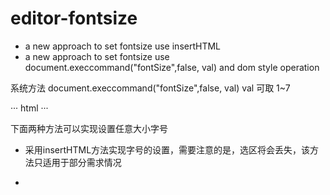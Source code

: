 # editor-fontsize
* a new approach to set fontsize use insertHTML
* a new approach to set fontsize use document.execcommand("fontSize",false, val) and dom style operation

系统方法 document.execcommand("fontSize",false, val) val 可取 1~7  

··· html
<font size={val}></font>
···

下面两种方法可以实现设置任意大小字号

* 采用insertHTML方法实现字号的设置，需要注意的是，选区将会丢失，该方法只适用于部分需求情况

*